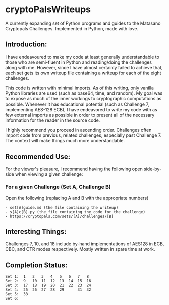 # cryptoPalsWriteups
A currently expanding set of Python programs and guides to the Matasano Cryptopals Challenges. Implemented in Python, made with love.

## Introduction:
I have endeavoured to make my code at least generally understandable to those who are semi-fluent in Python and reading/doing the challenges along with me. However, since I have almost certainly failed to achieve that, each set gets its own writeup file containing a writeup for each of the eight challenges.

This code is written with minimal imports. As of this writing, only vanilla Python libraries are used (such as base64, time, and random). My goal was to expose as much of the inner workings to cryptographic computations as possible. Whenever it has educational potential (such as Challenge 7, implementing AES-128 ECB), I have endeavored to write my code with as few external imports as possible in order to present all of the necessary information for the reader in the source code.

I highly recommend you proceed in ascending order. Challenges often import code from previous, related challenges, especially past Challenge 7. The context will make things much more understandable.

## Recommended Use:

For the viewer's pleasure, I recommend having the following open side-by-side when viewing a given challenge:

### For a given Challenge (Set A, Challenge B)
Open the following (replacing A and B with the appropriate numbers)
```
- set[A]guide.md (the file containing the writeup)
- s[A]c[B].py (the file containing the code for the challenge)
- https://cryptopals.com/sets/[A]/challenges/[B]
```

## Interesting Things:
Challenges 7, 10, and 18 include by-hand implementations of AES128 in ECB, CBC, and CTR modes respectively.
Mostly written in spare time at work.


## Completion Status:
```
Set 1:  1   2   3   4   5   6   7   8
Set 2:  9   10  11  12  13  14  15  16
Set 3:  17  18  19  20  21  22  23  24
Set 4:  25  26  27  28  29      31  32
Set 5:  33
Set 6:  
```
